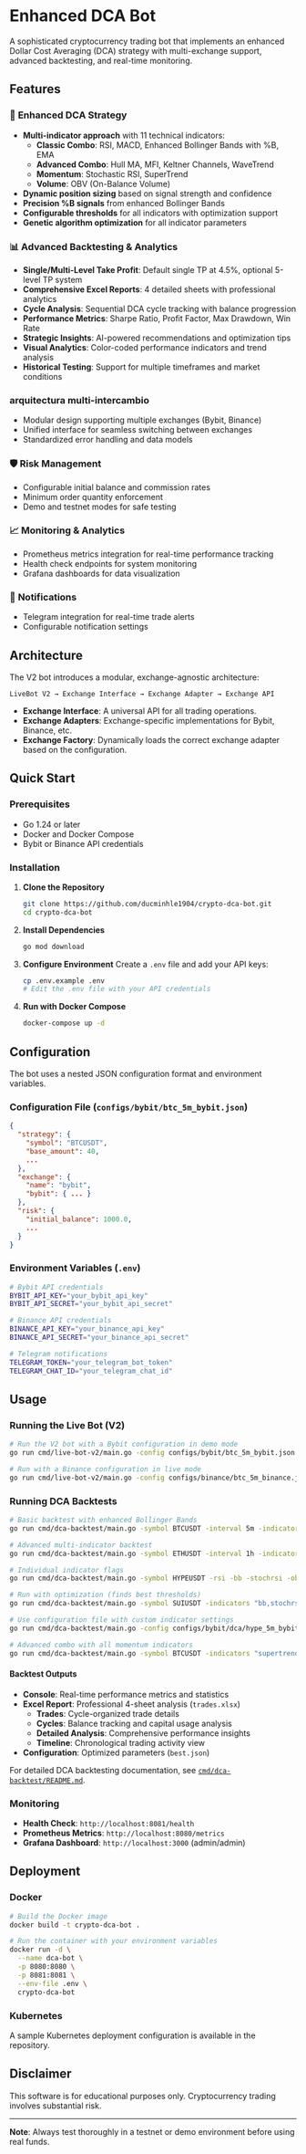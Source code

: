 # Enhanced DCA Bot

A sophisticated cryptocurrency trading bot that implements an enhanced Dollar Cost Averaging (DCA) strategy with multi-exchange support, advanced backtesting, and real-time monitoring.

## Features

### 🎯 **Enhanced DCA Strategy**

- **Multi-indicator approach** with 11 technical indicators:
  - **Classic Combo**: RSI, MACD, Enhanced Bollinger Bands with %B, EMA
  - **Advanced Combo**: Hull MA, MFI, Keltner Channels, WaveTrend
  - **Momentum**: Stochastic RSI, SuperTrend
  - **Volume**: OBV (On-Balance Volume)
- **Dynamic position sizing** based on signal strength and confidence
- **Precision %B signals** from enhanced Bollinger Bands
- **Configurable thresholds** for all indicators with optimization support
- **Genetic algorithm optimization** for all indicator parameters

### 📊 **Advanced Backtesting & Analytics**

- **Single/Multi-Level Take Profit**: Default single TP at 4.5%, optional 5-level TP system
- **Comprehensive Excel Reports**: 4 detailed sheets with professional analytics
- **Cycle Analysis**: Sequential DCA cycle tracking with balance progression
- **Performance Metrics**: Sharpe Ratio, Profit Factor, Max Drawdown, Win Rate
- **Strategic Insights**: AI-powered recommendations and optimization tips
- **Visual Analytics**: Color-coded performance indicators and trend analysis
- **Historical Testing**: Support for multiple timeframes and market conditions

### arquitectura multi-intercambio

- Modular design supporting multiple exchanges (Bybit, Binance)
- Unified interface for seamless switching between exchanges
- Standardized error handling and data models

### 🛡️ **Risk Management**

- Configurable initial balance and commission rates
- Minimum order quantity enforcement
- Demo and testnet modes for safe testing

### 📈 **Monitoring & Analytics**

- Prometheus metrics integration for real-time performance tracking
- Health check endpoints for system monitoring
- Grafana dashboards for data visualization

### 🔔 **Notifications**

- Telegram integration for real-time trade alerts
- Configurable notification settings

## Architecture

The V2 bot introduces a modular, exchange-agnostic architecture:

```
LiveBot V2 → Exchange Interface → Exchange Adapter → Exchange API
```

- **Exchange Interface**: A universal API for all trading operations.
- **Exchange Adapters**: Exchange-specific implementations for Bybit, Binance, etc.
- **Exchange Factory**: Dynamically loads the correct exchange adapter based on the configuration.

## Quick Start

### Prerequisites

- Go 1.24 or later
- Docker and Docker Compose
- Bybit or Binance API credentials

### Installation

1.  **Clone the Repository**

    ```bash
    git clone https://github.com/ducminhle1904/crypto-dca-bot.git
    cd crypto-dca-bot
    ```

2.  **Install Dependencies**

    ```bash
    go mod download
    ```

3.  **Configure Environment**
    Create a `.env` file and add your API keys:

    ```bash
    cp .env.example .env
    # Edit the .env file with your API credentials
    ```

4.  **Run with Docker Compose**
    ```bash
    docker-compose up -d
    ```

## Configuration

The bot uses a nested JSON configuration format and environment variables.

### Configuration File (`configs/bybit/btc_5m_bybit.json`)

```json
{
  "strategy": {
    "symbol": "BTCUSDT",
    "base_amount": 40,
    ...
  },
  "exchange": {
    "name": "bybit",
    "bybit": { ... }
  },
  "risk": {
    "initial_balance": 1000.0,
    ...
  }
}
```

### Environment Variables (`.env`)

```bash
# Bybit API credentials
BYBIT_API_KEY="your_bybit_api_key"
BYBIT_API_SECRET="your_bybit_api_secret"

# Binance API credentials
BINANCE_API_KEY="your_binance_api_key"
BINANCE_API_SECRET="your_binance_api_secret"

# Telegram notifications
TELEGRAM_TOKEN="your_telegram_bot_token"
TELEGRAM_CHAT_ID="your_telegram_chat_id"
```

## Usage

### Running the Live Bot (V2)

```bash
# Run the V2 bot with a Bybit configuration in demo mode
go run cmd/live-bot-v2/main.go -config configs/bybit/btc_5m_bybit.json -demo

# Run with a Binance configuration in live mode
go run cmd/live-bot-v2/main.go -config configs/binance/btc_5m_binance.json -demo=false
```

### Running DCA Backtests

```bash
# Basic backtest with enhanced Bollinger Bands
go run cmd/dca-backtest/main.go -symbol BTCUSDT -interval 5m -indicators "bb"

# Advanced multi-indicator backtest
go run cmd/dca-backtest/main.go -symbol ETHUSDT -interval 1h -indicators "rsi,macd,bb,stochrsi,obv"

# Individual indicator flags
go run cmd/dca-backtest/main.go -symbol HYPEUSDT -rsi -bb -stochrsi -obv

# Run with optimization (finds best thresholds)
go run cmd/dca-backtest/main.go -symbol SUIUSDT -indicators "bb,stochrsi" -optimize

# Use configuration file with custom indicator settings
go run cmd/dca-backtest/main.go -config configs/bybit/dca/hype_5m_bybit.json

# Advanced combo with all momentum indicators
go run cmd/dca-backtest/main.go -symbol BTCUSDT -indicators "supertrend,stochrsi,obv,keltner,wavetrend"
```

#### **Backtest Outputs**

- **Console**: Real-time performance metrics and statistics
- **Excel Report**: Professional 4-sheet analysis (`trades.xlsx`)
  - **Trades**: Cycle-organized trade details
  - **Cycles**: Balance tracking and capital usage analysis
  - **Detailed Analysis**: Comprehensive performance insights
  - **Timeline**: Chronological trading activity view
- **Configuration**: Optimized parameters (`best.json`)

For detailed DCA backtesting documentation, see [`cmd/dca-backtest/README.md`](cmd/dca-backtest/README.md).

### Monitoring

- **Health Check**: `http://localhost:8081/health`
- **Prometheus Metrics**: `http://localhost:8080/metrics`
- **Grafana Dashboard**: `http://localhost:3000` (admin/admin)

## Deployment

### Docker

```bash
# Build the Docker image
docker build -t crypto-dca-bot .

# Run the container with your environment variables
docker run -d \
  --name dca-bot \
  -p 8080:8080 \
  -p 8081:8081 \
  --env-file .env \
  crypto-dca-bot
```

### Kubernetes

A sample Kubernetes deployment configuration is available in the repository.

## Disclaimer

This software is for educational purposes only. Cryptocurrency trading involves substantial risk.

---

**Note**: Always test thoroughly in a testnet or demo environment before using real funds.
